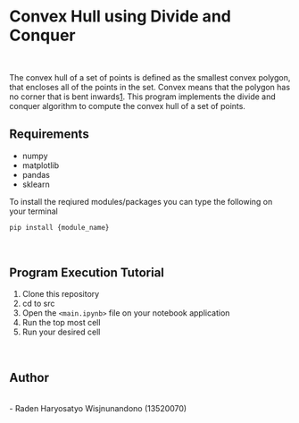 # Convex Hull using Divide and Conquer 

<br>

The convex hull of a set of points is defined as the smallest convex polygon, that encloses all of the points in the set. Convex means that the polygon has no corner that is bent inwards[1](https://medium.com/@pascal.sommer.ch/a-gentle-introduction-to-the-convex-hull-problem-62dfcabee90c). This program implements the divide and conquer algorithm to compute the convex hull of a set of points. 

## Requirements
- numpy
- matplotlib
- pandas
- sklearn

To install the reqiured modules/packages you can type the following on your terminal
```sh
pip install {module_name}
```
<br>

## Program Execution Tutorial
1. Clone this repository
2. cd to src
3. Open the `<main.ipynb>` file on your notebook application
4. Run the top most cell
5. Run your desired cell
<br>

## Author
<br>
- Raden Haryosatyo Wisjnunandono (13520070)
